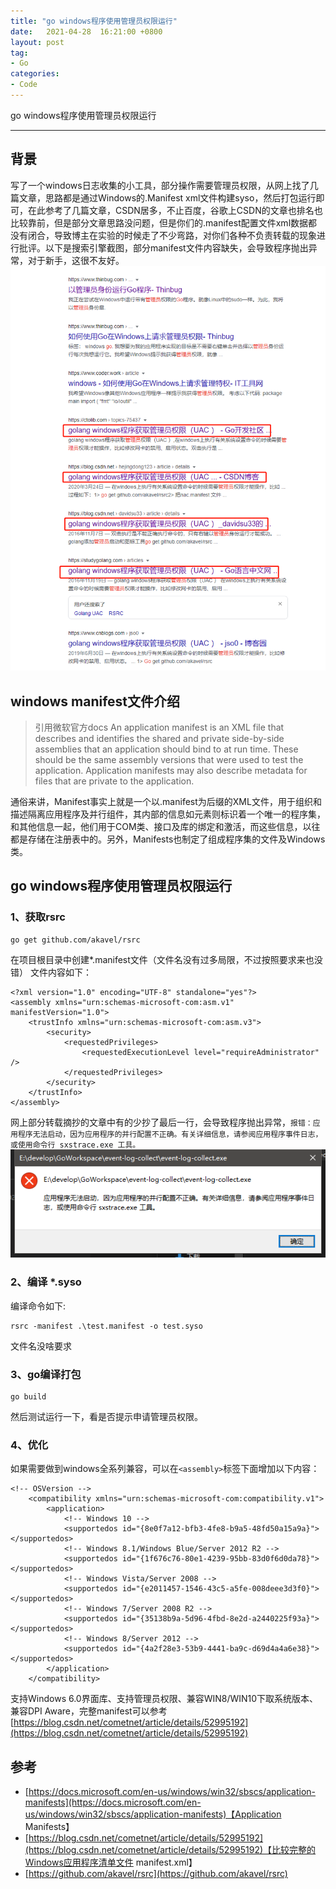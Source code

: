 ```yaml
---
title: "go windows程序使用管理员权限运行"
date:   2021-04-28  16:21:00 +0800
layout: post
tag:
- Go
categories:
- Code
---
```


go windows程序使用管理员权限运行

-------

## 背景
写了一个windows日志收集的小工具，部分操作需要管理员权限，从网上找了几篇文章，思路都是通过Windows的.Manifest xml文件构建syso，然后打包运行即可，在此参考了几篇文章，CSDN居多，不止百度，谷歌上CSDN的文章也排名也比较靠前，但是部分文章思路没问题，但是你们的.manifest配置文件xml数据都没有闭合，导致博主在实验的时候走了不少弯路，对你们各种不负责转载的现象进行批评。以下是搜索引擎截图，部分manifest文件内容缺失，会导致程序抛出异常，对于新手，这很不友好。
![20210428-01](/img/20210428-01.png)
## windows manifest文件介绍
> 引用微软官方docs
> An application manifest is an XML file that describes and identifies the shared and private side-by-side assemblies that an application should bind to at run time. These should be the same assembly versions that were used to test the application. Application manifests may also describe metadata for files that are private to the application.

通俗来讲，Manifest事实上就是一个以.manifest为后缀的XML文件，用于组织和描述隔离应用程序及并行组件，其内部的信息如<assemblyIdentity>元素则标识着一个唯一的程序集，和其他信息一起，他们用于COM类、接口及库的绑定和激活，而这些信息，以往都是存储在注册表中的。另外，Manifests也制定了组成程序集的文件及Windows类。

## go windows程序使用管理员权限运行
### 1、获取rsrc
```
go get github.com/akavel/rsrc 
```
在项目根目录中创建*.manifest文件（文件名没有过多局限，不过按照要求来也没错）
文件内容如下：
```
<?xml version="1.0" encoding="UTF-8" standalone="yes"?>
<assembly xmlns="urn:schemas-microsoft-com:asm.v1" manifestVersion="1.0">
    <trustInfo xmlns="urn:schemas-microsoft-com:asm.v3">
        <security>
            <requestedPrivileges>
                <requestedExecutionLevel level="requireAdministrator" />
            </requestedPrivileges>
        </security>
    </trustInfo>
</assembly>
```
网上部分转载摘抄的文章中有的少抄了最后一行，会导致程序抛出异常，`报错：应用程序无法启动，因为应用程序的并行配置不正确。有关详细信息，请参阅应用程序事件日志，或使用命令行 sxstrace.exe 工具。`
![20210428-02](/img/20210428-02.png)

### 2、编译 *.syso
编译命令如下:
```
rsrc -manifest .\test.manifest -o test.syso
```
文件名没啥要求

### 3、go编译打包
```
go build
```
然后测试运行一下，看是否提示申请管理员权限。

### 4、优化
如果需要做到windows全系列兼容，可以在`<assembly>`标签下面增加以下内容：
```
<!-- OSVersion -->
    <compatibility xmlns="urn:schemas-microsoft-com:compatibility.v1">   
        <application>   
            <!-- Windows 10 -->   
            <supportedos id="{8e0f7a12-bfb3-4fe8-b9a5-48fd50a15a9a}"></supportedos>  
            <!-- Windows 8.1/Windows Blue/Server 2012 R2 -->  
            <supportedos id="{1f676c76-80e1-4239-95bb-83d0f6d0da78}"></supportedos>  
            <!-- Windows Vista/Server 2008 -->  
            <supportedos id="{e2011457-1546-43c5-a5fe-008deee3d3f0}"></supportedos>   
            <!-- Windows 7/Server 2008 R2 -->  
            <supportedos id="{35138b9a-5d96-4fbd-8e2d-a2440225f93a}"></supportedos>  
            <!-- Windows 8/Server 2012 -->  
            <supportedos id="{4a2f28e3-53b9-4441-ba9c-d69d4a4a6e38}"></supportedos>  
        </application>   
    </compatibility>  
```
支持Windows 6.0界面库、支持管理员权限、兼容WIN8/WIN10下取系统版本、兼容DPI Aware，完整manifest可以参考[https://blog.csdn.net/cometnet/article/details/52995192](https://blog.csdn.net/cometnet/article/details/52995192)

## 参考
- [https://docs.microsoft.com/en-us/windows/win32/sbscs/application-manifests](https://docs.microsoft.com/en-us/windows/win32/sbscs/application-manifests)【Application Manifests】
- [https://blog.csdn.net/cometnet/article/details/52995192](https://blog.csdn.net/cometnet/article/details/52995192)【比较完整的Windows应用程序清单文件 manifest.xml】
- [https://github.com/akavel/rsrc](https://github.com/akavel/rsrc)